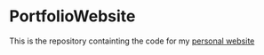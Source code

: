 # PortfolioWebsite

This is the repository containting the code for my [personal website](https://arthurgao.ca)
